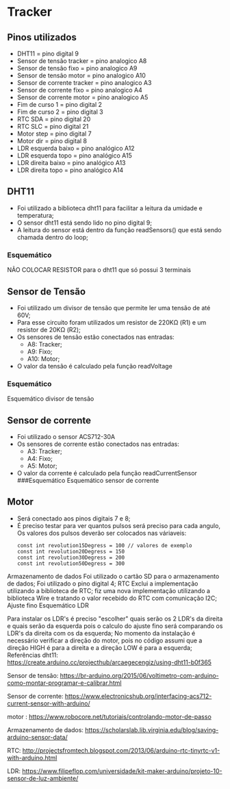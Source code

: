 # Tracker

## Pinos utilizados
 - DHT11 = pino digital 9
 - Sensor de tensão tracker = pino analogico A8
 - Sensor de tensão fixo = pino analogico A9
 - Sensor de tensão motor = pino analogico A10
 - Sensor de corrente tracker = pino analogico A3
 - Sensor de corrente fixo = pino analogico A4
 - Sensor de corrente motor = pino analogico A5
 - Fim de curso 1 = pino digital 2
 - Fim de curso 2 = pino digital 3
 - RTC SDA = pino digital 20
 - RTC SLC = pino digital 21
 - Motor step = pino digital 7
 - Motor dir = pino digital 8
 - LDR esquerda baixo = pino analógico A12
 - LDR esquerda topo = pino analógico A15
 - LDR direita baixo = pino analógico A13
 - LDR direita topo = pino analógico A14

## DHT11
 - Foi utilizado a biblioteca dht11 para facilitar a leitura da umidade e temperatura;
 - O sensor dht11 está sendo lido no pino digital 9;
 - A leitura do sensor está dentro da função readSensors() que está sendo chamada dentro do loop;
### Esquemático


NÃO COLOCAR RESISTOR para o dht11 que só possui 3 terminais

## Sensor de Tensão
 - Foi utilizado um divisor de tensão que permite ler uma tensão de até 60V;
 - Para esse circuito foram utilizados um resistor de 220KΩ (R1) e um resistor de 20KΩ (R2);
 - Os sensores de tensão estão conectados nas entradas:
   - A8: Tracker;
   - A9: Fixo;
   - A10: Motor;
 - O valor da tensão é calculado pela função readVoltage
### Esquemático
Esquemático divisor de tensão

## Sensor de corrente
 - Foi utilizado o sensor ACS712-30A
 - Os sensores de corrente estão conectados nas entradas:
   - A3: Tracker;
   - A4: Fixo;
   - A5: Motor;
 - O valor da corrente é calculado pela função readCurrentSensor
###Esquemático
Esquemático sensor de corrente

## Motor
 - Será conectado aos pinos digitais 7 e 8;
 - É preciso testar para ver quantos pulsos será preciso para cada angulo, Os valores dos pulsos deverão ser colocados nas váriaveis:
   ```
   const int revolution15Degress = 100 // valores de exemplo
   const int revolution20Degress = 150
   const int revolution30Degress = 200
   const int revolution50Degress = 300
   ```
Armazenamento de dados
Foi utilizado o cartão SD para o armazenamento de dados;
Foi utilizado o pino digital 4;
RTC
Exclui a implementação utilizando a biblioteca de RTC;
fiz uma nova implementação utilizando a biblioteca Wire e tratando o valor recebido do RTC com comunicação I2C;
Ajuste fino
Esquemático LDR

Para instalar os LDR's é preciso "escolher" quais serão os 2 LDR's da direita e quais serão da esquerda pois o calculo do ajuste fino será comparando os LDR's da direita com os da esquerda;
No momento da instalação é necessário verificar a direção do motor, pois no código assumi que a direção HIGH é para a direita e a direção LOW é para a esquerda;
Referências
dht11: https://create.arduino.cc/projecthub/arcaegecengiz/using-dht11-b0f365

Sensor de tensão: https://br-arduino.org/2015/06/voltimetro-com-arduino-como-montar-programar-e-calibrar.html

Sensor de corrente: https://www.electronicshub.org/interfacing-acs712-current-sensor-with-arduino/

motor : https://www.robocore.net/tutoriais/controlando-motor-de-passo

Armazenamento de dados: https://scholarslab.lib.virginia.edu/blog/saving-arduino-sensor-data/

RTC: http://projectsfromtech.blogspot.com/2013/06/arduino-rtc-tinyrtc-v1-with-arduino.html

LDR: https://www.filipeflop.com/universidade/kit-maker-arduino/projeto-10-sensor-de-luz-ambiente/
